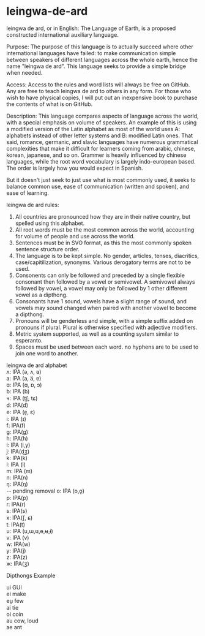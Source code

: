 # leingwa-de-ard
leingwa de ard, or in English: The Language of Earth, is a proposed constructed international auxiliary language. 

Purpose: The purpose of this language is to actually succeed where other international languages have failed: to make communication simple between speakers of different languages across the whole earth, hence the name "leingwa de ard". This language seeks to provide a simple bridge when needed.

Access: Access to the rules and word lists will always be free on GitHub. Any are free to teach leingwa de ard to others in any form. For those who wish to have physical copies, I will put out an inexpensive book to purchase the contents of what is on GitHub. 

Description: This language compares aspects of language across the world, with a special emphasis on volume of speakers. An example of this is using a modified version of the Latin alphabet as most of the world uses 
A: alphabets instead of other letter systems and 
B: modified Latin ones. 
That said, romance, germanic, and slavic languages have numerous grammatical complexities that make it difficult for learners coming from arabic, chinese, korean, japanese, and so on. Grammer is heavily influenced by chinese languages, while the root word vocabulary is largely indo-european based. The order is largely how you would expect in Spanish. 

But it doesn't just seek to just use what is most commonly used, it seeks to balance common use, ease of communication (written and spoken), and ease of learning. 

leingwa de ard rules:
1. All countries are pronounced how they are in their native country, but spelled using this alphabet.
2. All root words must be the most common across the world, accounting for volume of people and use across the world.
3. Sentences must be in SVO format, as this the most commonly spoken sentence structure order.
4. The language is to be kept simple. No gender, articles, tenses, diacritics, case/capitilization, synonyms. Various derogatory terms are not to be used. 
5. Consonents can only be followed and preceded by a single flexible consonant then followed by a vowel or semivowel. A semivowel always followed by vowel, a vowel may only be followed by 1 other different vowel as a dipthong.
6. Consonants have 1 sound, vowels have a slight range of sound, and vowels may sound changed when paired with another vowel to become a dipthong. 
7. Pronouns will be genderless and simple, with a simple suffix added on pronouns if plural. Plural is otherwise specified with adjective modifiers.
8. Metric system supported, as well as a counting system similar to esperanto.
9. Spaces must be used between each word. no hyphens are to be used to join one word to another.

leingwa de ard alphabet <br>
ʌ: IPA (ə, ʌ, ɞ) <br>
a: IPA (a, ä, ɐ) <br>
ɑ: IPA (ɑ, ɒ, ɔ) <br>
b: IPA (b) <br>
ч: IPA (t͜ʃ, tɕ) <br>
d: IPA(d) <br>
e: IPA (e̞, ɛ) <br>
i: IPA (ɪ) <br>
f: IPA(f) <br>
g: IPA(g) <br>
h: IPA(h) <br>
i: IPA (i,y) <br>
j: IPA(d͜ʒ) <br>
k: IPA(k) <br>
l: IPA (l) <br>
m: IPA (m) <br>
n: IPA(n) <br>
ŋ: IPA(ŋ) <br> -- pending removal 
o: IPA (o,o̞) <br>
p: IPA(p) <br>
r: IPA(r) <br>
s: IPA(s) <br>
x: IPA(ʃ, ɕ) <br>
t: IPA(t) <br>
u: IPA (u,ɯ,ʊ,ɵ,ʉ,ɨ) <br>
v: IPA (v) <br>
w: IPA(w) <br>
y: IPA(j) <br>
z: IPA(z) <br>
ж: IPA(ʒ)

Dipthongs	Example <br>

ui	GUI <br>
ei 	make <br>
eu̯	few <br>
ai	tie <br>
oi	coin <br>
au	cow, loud <br>
ae ant

